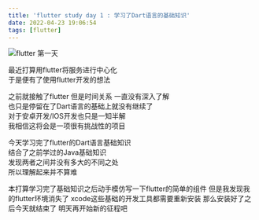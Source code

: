 ```yaml
---
title: 'flutter study day 1 : 学习了Dart语言的基础知识'
date: 2022-04-23 19:06:54
tags: [flutter]
---
```

![flutter 第一天](https://tva2.sinaimg.cn/large/0072Vf1pgy1foxk3qdi4cj31kw0w0kh2.jpg)

最近打算用flutter将服务进行中心化  
于是便有了使用flutter开发的想法

之前就接触了flutter 但是时间关系 一直没有深入了解  
也只是停留在了Dart语言的基础上就没有继续了  
对于安卓开发/IOS开发也只是一知半解  
我相信这将会是一项很有挑战性的项目  

今天学习完了flutter的Dart语言基础知识  
结合了之前学过的Java基础知识  
发现两者之间并没有多大的不同之处  
所以理解起来并不算难

本打算学习完了基础知识之后动手模仿写一下flutter的简单的组件
但是我发现我的flutter环境消失了 xcode这些基础的开发工具都需要重新安装  那么安装好了之后今天就结束了 明天再开始新的征程吧

